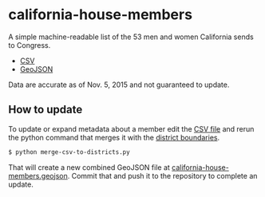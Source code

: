 # california-house-members

A simple machine-readable list of the 53 men and women California sends to Congress.

* [CSV](./california-house-members.csv)
* [GeoJSON](./california-house-members.geojson)

Data are accurate as of Nov. 5, 2015 and not guaranteed to update.

## How to update

To update or expand metadata about a member edit the [CSV file](./california-house-members.csv)
and rerun the python command that merges it with the [district boundaries](./2011-districts.geojson).

```bash
$ python merge-csv-to-districts.py
```

That will create a new combined GeoJSON file at [california-house-members.geojson](./california-house-members.geojson).
Commit that and push it to the repository to complete an update.
